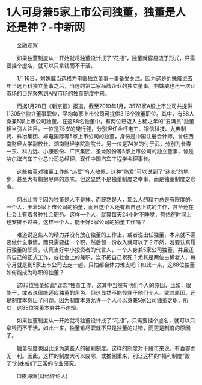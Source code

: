 # 1人可身兼5家上市公司独董，独董是人还是神？-中新网

　　金融观察

　　如果独董制度从一开始就将独董设计成了“花瓶”，独董就容易流于形式，只需要挂个虚名，就可以只拿钱而不干活。

　　1月16日，刘姝威当选格力电器独立董事一事备受关注。因为这是刘姝威继去年当选万科独立董事之后，当选的第二家品牌企业的独立董事。刘姝威也再一次让市场的目光聚焦到A股市场的独董制度中来。

　　而据1月28日《新京报》报道，截至2019年1月，3578家A股上市公司共提供11305个独立董事职位，平均每家上市公司可提供3.16个独董职位。其中，有88人身兼5家上市公司独董。在这88名独董中，有两位已迈入古稀之年的“五满贯”独董相当引人注目。一位是75岁的樊行健，分别担任金杯电工、银信科技、九典制药、株冶集团、郴电国际等5家上市公司的独董，身份是中国注册会计师，曾任西南财经大学副校长、湖南财经学院副院长。另一位是74岁的付于武，分别为长春一东、科力远、小康股份、广汽集团、圣龙股份等5家上市公司的独立董事，曾是哈尔滨汽车工业总公司总经理，现任中国汽车工程学会理事长。

　　这些独董对独董工作的“热爱”令人敬佩，这种“热爱”可以说到了“迷恋”的地步，甚至大有鞠躬尽瘁的意味。但这显然不是独董制度之幸事，而是独董制度之悲哀。

　　何出此言？因为独董是人不是神。而既然是人，那么人的精力总是有限度的。一个人，干着5家上市公司的独董，而且这个人还有着自己正式的工作，甚至还在社会上有着各种社会职务。这样一个人，就算每天24小时不睡觉，恐怕在时间上也安排不过来。这样一个人，能干好5家公司的独董工作吗？

　　难道说这些人的精力并没有放在独董的工作上，或者说出任独董，本来就不需要做什么事情，而只需要挂一个职，然后领一份收入就可以了？不然，若要认真履行独董的职责，认真当好中小投资者的代言人，一个人身兼5家公司独董，并且还有自己的正式工作，或社会上的兼职，岂不把自己累死？尤其是两位古稀老人，每个月就是到5家上市公司去走一趟，只怕都会体力难支吧？如此一来，这88位独董如何能成为称职的独董？

　　这88位独董如此“迷恋”独董工作，这其中当然有他们个人的原因，比如，很能干，或者说很能适应独董的角色。但这显然不能怪罪于他们个人。究其原因，还是制度本身出了问题。因为制度本身允许一个人可以身兼5家公司独董之职，所以，这88位独董本身并不违规。

　　如果独董制度从一开始就将独董设计成了“花瓶”，只需要挂个虚名，就可以只拿钱而不干活，如此一来，独董难尽职就不只是独董的过错，而更是制度的原因了。

　　独董制度也因此沦为某些人的福利制度。这样的制度对于股市来说，有百害而无一利。因此，这样的制度大可以废除，或推倒重来，别让这样的“福利制度”毁了“刘姝威们”正常的专业研究。

　　□皮海洲(财经评论人)
